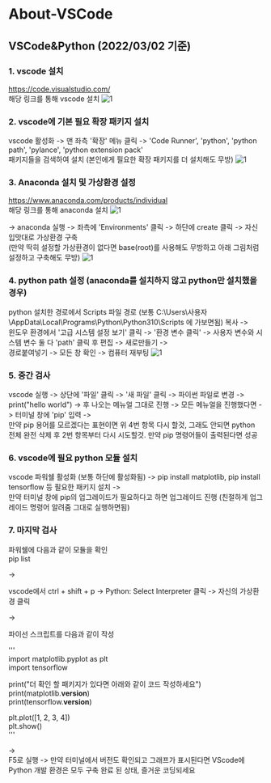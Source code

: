 # About-VSCode


## VSCode&Python (2022/03/02 기준)
### 1. vscode 설치
https://code.visualstudio.com/  
해당 링크를 통해 vscode 설치
![1](https://user-images.githubusercontent.com/17943248/156362609-3846cb14-caa0-4658-8791-c9987543ab5c.png)
  

### 2. vscode에 기본 필요 확장 패키지 설치 
vscode 활성화 -> 맨 좌측 '확장' 메뉴 클릭 -> 'Code Runner', 'python', 'python path', 'pylance', 'python extension pack'  
패키지들을 검색하여 설치 (본인에게 필요한 확장 패키지를 더 설치해도 무방)
![1](https://user-images.githubusercontent.com/17943248/156363027-7974f4c7-5922-4a56-bafc-0e3744c6a2a3.png)


### 3. Anaconda 설치 및 가상환경 설정
https://www.anaconda.com/products/individual  
해당 링크를 통해 anaconda 설치 
![1](https://user-images.githubusercontent.com/17943248/156363359-6b6aa0a8-a5ae-4db9-b624-49e6f6df14da.png)

-> anaconda 실행 -> 좌측에 'Environments' 클릭 -> 하단에 create 클릭 -> 자신입맛대로 가상환경 구축  
(만약 딱히 설정할 가상환경이 없다면 base(root)를 사용해도 무방하고 아래 그림처럼 설정하고 구축해도 무방)
![1](https://user-images.githubusercontent.com/17943248/156363791-1002b207-6165-4a82-a67b-33c94d835ae2.png)

### 4. python path 설정 (anaconda를 설치하지 않고 python만 설치했을 경우)
python 설치한 경로에서 Scripts 파일 경로 (보통 C:\Users\사용자\AppData\Local\Programs\Python\Python310\Scripts 에 가보면됨) 복사 ->  
윈도우 환경에서 '고급 시스템 설정 보기' 클릭 -> '환경 변수 클릭' -> 사용자 변수와 시스템 변수 둘 다 'path' 클릭 후 편집 -> 새로만들기 ->  
경로붙여넣기 -> 모든 창 확인 -> 컴퓨터 재부팅
![1](https://user-images.githubusercontent.com/17943248/156365373-41fe6798-488a-4774-996f-5d0933da14ec.png)


### 5. 중간 검사
vscode 실행 -> 상단에 '파일' 클릭 -> '새 파일' 클릭 -> 파이썬 파일로 변경 -> print("hello world") -> 후 나오는 메뉴얼 그대로 진행 ->
모든 메뉴얼을 진행했다면 ->
터미널 창에 'pip' 입력 ->   
만약 pip 용어를 모르겠다는 표현이면 위 4번 항목 다시 할것, 그래도 안되면 python 전체 완전 삭제 후 2번 항목부터 다시 시도할것.
만약 pip 명령어들이 출력된다면 성공

### 6. vscode에 필요 python 모듈 설치 
vscode 파워쉘 활성화 (보통 하단에 활성화됨) -> pip install matplotlib, pip install tensorflow 등 필요한 패키지 설치 ->   
만약 터미널 창에 pip의 업그레이드가 필요하다고 하면 업그레이드 진행 (친절하게 업그레이드 명령어 알려줌 그대로 실행하면됨)

### 7. 마지막 검사
파워쉘에 다음과 같이 모듈을 확인  
pip list  

->

vscode에서 ctrl + shift + p -> Python: Select Interpreter 클릭 -> 자신의 가상환경 클릭

->

  
파이선 스크립트를 다음과 같이 작성   

'''  
import matplotlib.pyplot as plt  
import tensorflow  
  
print("더 확인 할 패키지가 있다면 아래와 같이 코드 작성하세요")  
print(matplotlib.__version__)  
print(tensorflow.__version__)  
  
plt.plot([1, 2, 3, 4])  
plt.show()  
'''  

->  
F5로 실행 -> 만약 터미널에서 버전도 확인되고 그래프가 표시된다면 VScode에 Python 개발 환경은 모두 구축 완료 된 상태, 즐거운 코딩되세요
